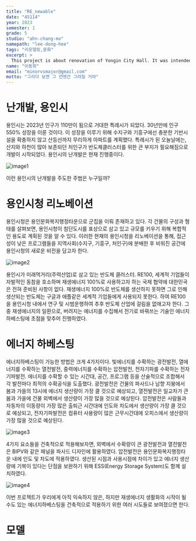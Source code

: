 ```yaml
---
title: "RE_newable"
date: "45114"
year: 2023
semester: 1
grade: 5
studio: "ahn-chang-mo"
namepath: "lee-dong-hee"
tags: "리모델링,문화"
excerpt: >
  This project is about renovation of Yongin City Hall. It was intended to renew Yongin City, which was stained by reckless development, to make it sustainable. By Energy Harvesting.
name: "이동희"
email: "minorvsmajor@gmail.com"
motto: "그리다 보면 그 언젠간 그려질 거야"
---
```


# 난개발, 용인시

용인시는 2023년 인구가 110만이 됨으로 거대한 특례시가 되었다. 30년만에 인구 550% 성장을 이룬 것이다. 이 성장을 이루기 위해 수지구와 기흥구에선 충분한 기반시설을 확충하지 않고 산등선까지 무리하게 아파트를 계획했다. 특례시가 된 오늘날에는, 산지와 하천이 많아 보존되던 처인구가 반도체클러스터를 위한 큰 부지가 필요해짐으로 개발이 시작되었다. 용인시의 난개발은 현재 진행중이다.

![image1](/posts-images/2023_1_5_ahn-chang-mo_lee-dong-hee/image1.jpg)

이런 용인시의 난개발을 주도한 주범은 누구일까?

# 용인시청 리노베이션

용인시청은 용인문화복지행정타운으로 군집을 이뤄 존재하고 있다. 각 건물의 구성과 형태를 살펴보면, 용인시청이 첨단도시를 표상으로 삼고 있고 규모를 키우기 위해 복합적인 용도로 계획된 것을 알 수 있다. 이러한 현재의 용인시청을 리노베이션을 통해, 접근성이 낮은 프로그램들을 지역사회(수지구, 기흥구, 처인구)에 분배한 후 비워진 공간에 용인시청의 새로운 비전을 담고자 한다.

![image2](/posts-images/2023_1_5_ahn-chang-mo_lee-dong-hee/image2.jpg)

용인시가 미래먹거리(주력산업)로 삼고 있는 반도체 클러스터. RE100, 세계적 기업들이 자발적인 동참을 호소하며 재생에너지 100%로 사용하고자 하는 국제 협약에 대한민국은 전혀 준비된 사항이 없다. 재생에너지 100%로 반도체를 생산하지 못하면 그로 인해 생산되는 반도체는 구글과 애플같은 세계적 기업들에게 사용되지 못한다.
하여 RE100을 용인시청 내에서 연구 및 시범운행하여 추후 반도체 산업에 걸림을 없애고자 한다. 그 중 재생에너지의 일환으로, 버려지는 에너지를 수집해서 전기로 바꿔쓰는 기술인 에너지하베스팅에 초점을 맞추어 진행하였다.

# 에너지 하베스팅

에너지하베스팅이 가능한 방법은 크게 4가지이다. 빛에너지를 수확하는 광전발전, 열에너지를 수확하는 열전발전, 중력에너지를 수확하는 압전발전, 전자기파를 수확하는 전자기파발전. 에너지를 수확할 수 있는 시간대, 공간, 프로그램 등을 산술적으로 조합해서 각 발전마다 최적의 수확공식을 도출했다. 광전발전은 건물의 파사드나 남향 지붕에서 봄과 가을의 13시에 에너지 생산량이 가장 클 것으로 예상되고, 열전발전은 일교차가 큰 봄과 가을에 건물 외벽에서 생산량이 가장 많을 것으로 예상된다. 압전발전은 사람들과 자동차의 이동량이 가장 많은 출퇴근 시간대에 인도와 차도에서 생산량이 가장 클 것으로 예상되고, 전자기파발전은 컴퓨터 사용량이 많은 근무시간대에 오피스에서 생산량이 가장 많을 것으로 예상된다.

![image3](/posts-images/2023_1_5_ahn-chang-mo_lee-dong-hee/image3.jpg)

4가지 요소들을 건축적으로 적용해보자면, 외벽에서 수확량이 큰 광전발전과 열전발전은 BIPV와 같은 패널을 파사드 디자인에 활용하였다. 압전발전은 용인문화복지행정타운 내에 인도 및 차도에 적용하였다. 생산된 시점과 사용시점에 차이가 있고 에너지 생산량에 기복이 있다는 단점을 보완하기 위해 ESS(Energy Storage System)도 함께 설치하였다.

![image4](/posts-images/2023_1_5_ahn-chang-mo_lee-dong-hee/image4.jpg)

이번 프로젝트가 우리에게 아직 익숙하지 않은, 하지만 재생에너지 생활화의 시작이 될 수도 있는 에너지하베스팅을 건축적으로 적용하기 위한 여러 시도들로 보여졌으면 한다.

# 모델
